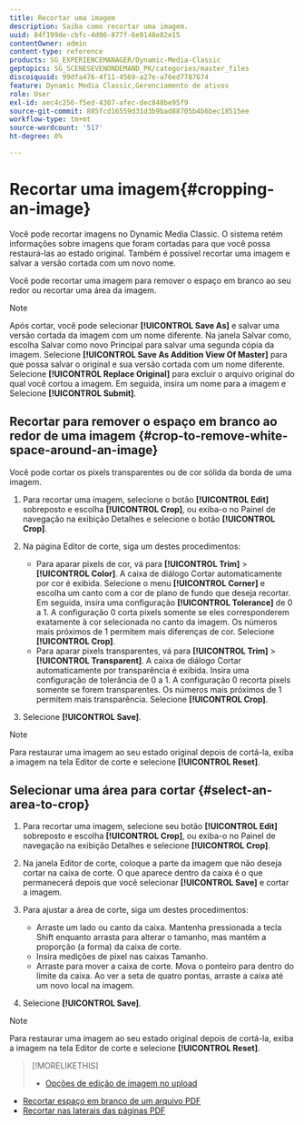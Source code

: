 ```yaml
---
title: Recortar uma imagem
description: Saiba como recortar uma imagem.
uuid: 84f199de-cbfc-4d06-877f-6e9148e82e15
contentOwner: admin
content-type: reference
products: SG_EXPERIENCEMANAGER/Dynamic-Media-Classic
geptopics: SG_SCENESEVENONDEMAND_PK/categories/master_files
discoiquuid: 99dfa476-4f11-4569-a27e-a76ed7787674
feature: Dynamic Media Classic,Gerenciamento de ativos
role: User
exl-id: aec4c256-f5ed-4307-afec-dec848be95f9
source-git-commit: 885fcd16559d31d3b9bad88705b4b6bec18515ee
workflow-type: tm+mt
source-wordcount: '517'
ht-degree: 0%

---
```


# Recortar uma imagem{#cropping-an-image}

Você pode recortar imagens no Dynamic Media Classic. O sistema retém informações sobre imagens que foram cortadas para que você possa restaurá-las ao estado original. Também é possível recortar uma imagem e salvar a versão cortada com um novo nome.

Você pode recortar uma imagem para remover o espaço em branco ao seu redor ou recortar uma área da imagem.

>[!NOTE]
>
>Após cortar, você pode selecionar **[!UICONTROL Save As]** e salvar uma versão cortada da imagem com um nome diferente. Na janela Salvar como, escolha Salvar como novo Principal para salvar uma segunda cópia da imagem. Selecione **[!UICONTROL Save As Addition View Of Master]** para que possa salvar o original e sua versão cortada com um nome diferente. Selecione **[!UICONTROL Replace Original]** para excluir o arquivo original do qual você cortou a imagem. Em seguida, insira um nome para a imagem e Selecione **[!UICONTROL Submit]**.

## Recortar para remover o espaço em branco ao redor de uma imagem {#crop-to-remove-white-space-around-an-image}

Você pode cortar os pixels transparentes ou de cor sólida da borda de uma imagem.

1. Para recortar uma imagem, selecione o botão **[!UICONTROL Edit]** sobreposto e escolha **[!UICONTROL Crop]**, ou exiba-o no Painel de navegação na exibição Detalhes e selecione o botão **[!UICONTROL Crop]**.
1. Na página Editor de corte, siga um destes procedimentos:

   * Para aparar pixels de cor, vá para **[!UICONTROL Trim]** > **[!UICONTROL Color]**. A caixa de diálogo Cortar automaticamente por cor é exibida. Selecione o menu **[!UICONTROL Corner]** e escolha um canto com a cor de plano de fundo que deseja recortar. Em seguida, insira uma configuração **[!UICONTROL Tolerance]** de 0 a 1. A configuração 0 corta pixels somente se eles corresponderem exatamente à cor selecionada no canto da imagem. Os números mais próximos de 1 permitem mais diferenças de cor. Selecione **[!UICONTROL Crop]**.
   * Para aparar pixels transparentes, vá para **[!UICONTROL Trim]** > **[!UICONTROL Transparent]**. A caixa de diálogo Cortar automaticamente por transparência é exibida. Insira uma configuração de tolerância de 0 a 1. A configuração 0 recorta pixels somente se forem transparentes. Os números mais próximos de 1 permitem mais transparência. Selecione **[!UICONTROL Crop]**.

1. Selecione **[!UICONTROL Save]**.

>[!NOTE]
>
>Para restaurar uma imagem ao seu estado original depois de cortá-la, exiba a imagem na tela Editor de corte e selecione **[!UICONTROL Reset]**.

## Selecionar uma área para cortar {#select-an-area-to-crop}

1. Para recortar uma imagem, selecione seu botão **[!UICONTROL Edit]** sobreposto e escolha **[!UICONTROL Crop]**, ou exiba-o no Painel de navegação na exibição Detalhes e selecione **[!UICONTROL Crop]**.

1. Na janela Editor de corte, coloque a parte da imagem que não deseja cortar na caixa de corte. O que aparece dentro da caixa é o que permanecerá depois que você selecionar **[!UICONTROL Save]** e cortar a imagem.
1. Para ajustar a área de corte, siga um destes procedimentos:

   * Arraste um lado ou canto da caixa. Mantenha pressionada a tecla Shift enquanto arrasta para alterar o tamanho, mas mantém a proporção (a forma) da caixa de corte.
   * Insira medições de pixel nas caixas Tamanho.
   * Arraste para mover a caixa de corte. Mova o ponteiro para dentro do limite da caixa. Ao ver a seta de quatro pontas, arraste a caixa até um novo local na imagem.

1. Selecione **[!UICONTROL Save]**.

>[!NOTE]
>
>Para restaurar uma imagem ao seu estado original depois de cortá-la, exiba a imagem na tela Editor de corte e selecione **[!UICONTROL Reset]**.

>[!MORELIKETHIS]
>
>* [Opções de edição de imagem no upload](image-editing-options-upload.md#image-editing-options-at-upload)
* [Recortar espaço em branco de um arquivo PDF](pdfs.md#cropping_white_space_from_a_pdf_file)
* [Recortar nas laterais das páginas PDF](pdfs.md#cropping_from_the_sides_of_pdf_pages)

